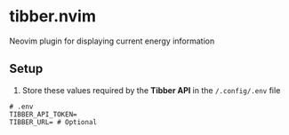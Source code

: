 # tibber.nvim
Neovim plugin for displaying current energy information

## Setup
1. Store these values required by the **Tibber API** in the `/.config/.env` file 
```.env
# .env
TIBBER_API_TOKEN=
TIBBER_URL= # Optional
```
